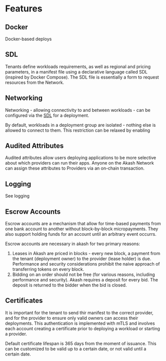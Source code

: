 # Features

## Docker

Docker-based deploys

## SDL

Tenants define workloads requirements, as well as regional and pricing parameters, in a manifest file using a declarative language called SDL (inspired by Docker Compose). The SDL file is essentially a form to request resources from the Network. 

## Networking

Networking - allowing connectivity to and between workloads - can be configured via the [SDL](../documentation/sdl.md) for a deployment.

By default, workloads in a deployment group are isolated - nothing else is allowed to connect to them. This restriction can be relaxed by enabling

## Audited Attributes

Audited attributes allow users deploying applications to be more selective about which providers can run their apps. Anyone on the Akash Network can assign these attributes to Providers via an on-chain transaction.

## Logging

See logging

## Escrow Accounts

Escrow accounts are a mechanism that allow for time-based payments from one bank account to another without block-by-block micropayments. They also support holding funds for an account until an arbitrary event occurrs.

Escrow accounts are necessary in akash for two primary reasons:

1. Leases in Akash are priced in blocks - every new block, a payment from the tenant (deployment owner) to the provider (lease holder) is due. Performance and security considerations prohibit the naive approach of transferring tokens on every block.
2. Bidding on an order should not be free (for various reasons, including performance and security). Akash requires a deposit for every bid. The deposit is returned to the bidder when the bid is closed.

## Certificates

It is important for the tenant to send thir manifest to the correct provider, and for the provider to ensure only valid owners can access their deployments.  This authentication is implemented with mTLS and involves each account creating a certificate prior to deploying a workload or starting a provider. 

Default certificate lifespan is 365 days from the moment of issuance.  This can be customized to be valid up to a certain date, or not valid until a certain date.



